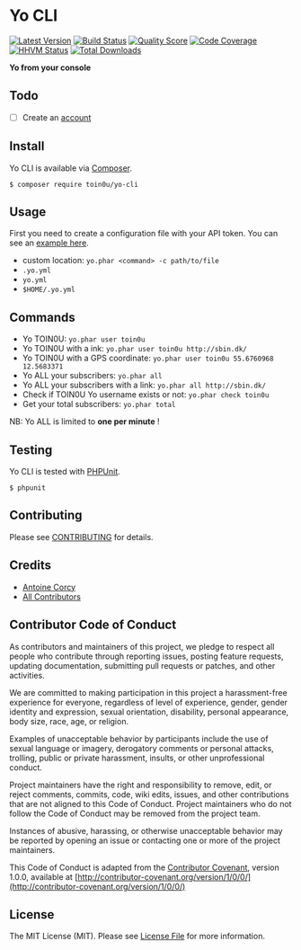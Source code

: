 Yo CLI
======

[![Latest Version](https://img.shields.io/github/release/toin0u/yo-cli.svg?style=flat-square)](https://github.com/toin0u/yo-cli/releases)
[![Build Status](https://img.shields.io/travis/toin0u/yo-cli/master.svg?style=flat-square)](https://travis-ci.org/toin0u/yo-cli)
[![Quality Score](https://img.shields.io/scrutinizer/g/toin0u/yo-cli.svg?style=flat-square)](https://scrutinizer-ci.com/g/toin0u/yo-cli)
[![Code Coverage](https://img.shields.io/scrutinizer/coverage/g/toin0u/yo-cli.svg?style=flat-square)](https://scrutinizer-ci.com/g/toin0u/yo-cli)
[![HHVM Status](https://img.shields.io/hhvm/toin0u/yo-cli.svg?style=flat-square)](http://hhvm.h4cc.de/package/toin0u/yo-cli)
[![Total Downloads](https://img.shields.io/packagist/dt/toin0u/yo-cli.svg?style=flat-square)](https://packagist.org/packages/toin0u/yo-cli)

**Yo from your console**

Todo
----
- [ ] Create an [account](https://github.com/toin0u/yo#accounts)


Install
-------

Yo CLI is available via [Composer](http://getcomposer.org).

```
$ composer require toin0u/yo-cli
```


Usage
-----

First you need to create a configuration file with your API token.
You can see an [example here](https://github.com/toin0u/yo-cli/blob/master/res/yo.yml.dist).

- custom location: `yo.phar <command> -c path/to/file`
- `.yo.yml`
- `yo.yml`
- `$HOME/.yo.yml`


Commands
--------

- Yo TOIN0U: `yo.phar user toin0u`
- Yo TOIN0U with a ink: `yo.phar user toin0u http://sbin.dk/`
- Yo TOIN0U with a GPS coordinate: `yo.phar user toin0u 55.6760968 12.5683371`
- Yo ALL your subscribers: `yo.phar all`
- Yo ALL your subscribers with a link: `yo.phar all http://sbin.dk/`
- Check if TOIN0U Yo username exists or not: `yo.phar check toin0u`
- Get your total subscribers: `yo.phar total`

NB: Yo ALL is limited to **one per minute** !


Testing
-------

Yo CLI is tested with [PHPUnit](https://phpunit.de/).

```
$ phpunit
```


Contributing
------------

Please see [CONTRIBUTING](CONTRIBUTING.md) for details.


Credits
-------

- [Antoine Corcy](https://github.com/toin0u)
- [All Contributors](https://github.com/toin0u/yo-cli/contributors)


Contributor Code of Conduct
---------------------------

As contributors and maintainers of this project, we pledge to respect all people
who contribute through reporting issues, posting feature requests, updating
documentation, submitting pull requests or patches, and other activities.

We are committed to making participation in this project a harassment-free
experience for everyone, regardless of level of experience, gender, gender
identity and expression, sexual orientation, disability, personal appearance,
body size, race, age, or religion.

Examples of unacceptable behavior by participants include the use of sexual
language or imagery, derogatory comments or personal attacks, trolling, public
or private harassment, insults, or other unprofessional conduct.

Project maintainers have the right and responsibility to remove, edit, or reject
comments, commits, code, wiki edits, issues, and other contributions that are
not aligned to this Code of Conduct. Project maintainers who do not follow the
Code of Conduct may be removed from the project team.

Instances of abusive, harassing, or otherwise unacceptable behavior may be
reported by opening an issue or contacting one or more of the project
maintainers.

This Code of Conduct is adapted from the [Contributor
Covenant](http:contributor-covenant.org), version 1.0.0, available at
[http://contributor-covenant.org/version/1/0/0/](http://contributor-covenant.org/version/1/0/0/)


License
-------

The MIT License (MIT). Please see [License File](LICENSE) for more information.
